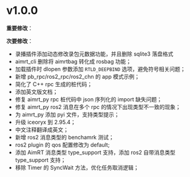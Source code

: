 # v1.0.0

**重要修改**：

**次要修改**：

- 录播插件添加动态修改录包元数据功能，并且删除 sqlite3 落盘格式
- aimrt_cli 删除将 aimrtbag 转化成 rosbag 功能；
- 加载插件时 dlopen 参数添加 `RTLD_DEEPBIND` 选项，避免符号相关问题；
- 新增 pb_rpc/ros2_rpc/ros2_chn 的 app 模式示例；
- 简化了 C++ rpc 生成的桩代码；
- 添加英文版文档；
- 修复 aimrt_py rpc 桩代码中 json 序列化的 import 缺失问题；
- 修复 aimrt_py ros2 消息在多个 rpc 的情况下出现类型不一致的现象；
- 为 aimrt_py 添加 pyi 文件，支持类型提示；
- 升级 iceoryx 到 2.95.4；
- 中文注释翻译成英文；
- 新增 ros2 消息类型的 benchamrk 测试；
- ros2 plugin 的 qos 配置修改为 default;
- 添加 AimRT 消息类型 type_support 支持，添加 ros2 自带消息类型 type_support 支持；
- 移除 Timer 的 SyncWait 方法，优化任务取消逻辑；
